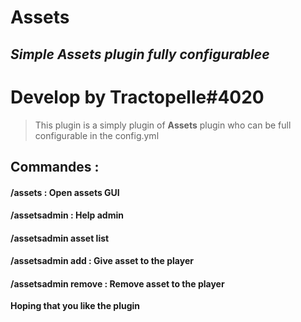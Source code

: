# Assets
## _Simple Assets plugin fully configurablee_

# Develop by Tractopelle#4020

> This plugin is a simply plugin of **Assets** plugin who can be full configurable in the config.yml

## Commandes : 

#### /assets : Open assets GUI
#### /assetsadmin : Help admin
#### /assetsadmin asset list
#### /assetsadmin add <player> <asset> : Give asset to the player
#### /assetsadmin remove <player> <asset> : Remove asset to the player

**Hoping that you like the plugin**
